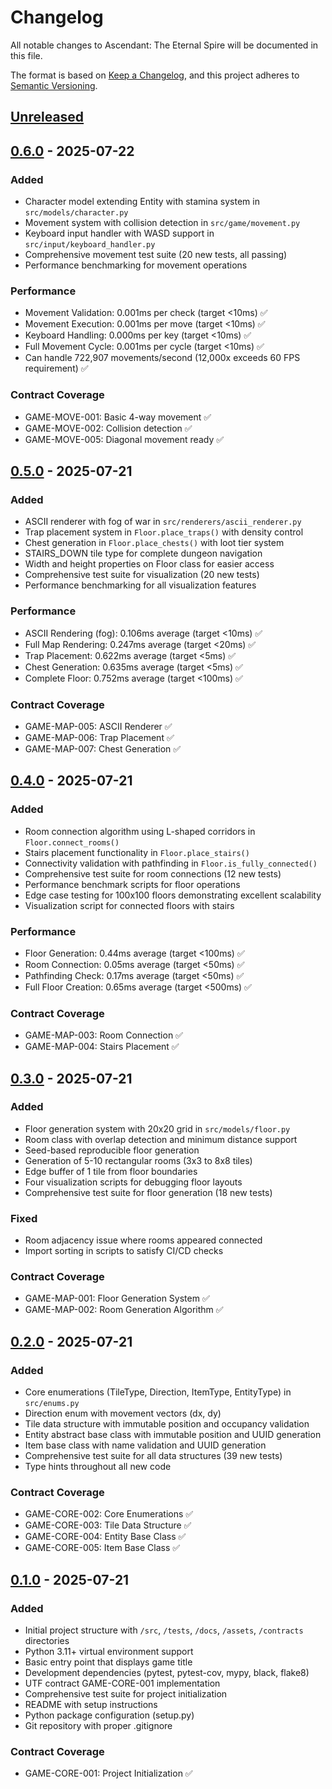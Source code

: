 # Changelog

All notable changes to Ascendant: The Eternal Spire will be documented in this file.

The format is based on [Keep a Changelog](https://keepachangelog.com/en/1.0.0/),
and this project adheres to [Semantic Versioning](https://semver.org/spec/v2.0.0.html).

## [Unreleased]

## [0.6.0] - 2025-07-22

### Added
- Character model extending Entity with stamina system in `src/models/character.py`
- Movement system with collision detection in `src/game/movement.py`
- Keyboard input handler with WASD support in `src/input/keyboard_handler.py`
- Comprehensive movement test suite (20 new tests, all passing)
- Performance benchmarking for movement operations

### Performance
- Movement Validation: 0.001ms per check (target <10ms) ✅
- Movement Execution: 0.001ms per move (target <10ms) ✅
- Keyboard Handling: 0.000ms per key (target <10ms) ✅
- Full Movement Cycle: 0.001ms per cycle (target <10ms) ✅
- Can handle 722,907 movements/second (12,000x exceeds 60 FPS requirement) ✅

### Contract Coverage
- GAME-MOVE-001: Basic 4-way movement ✅
- GAME-MOVE-002: Collision detection ✅
- GAME-MOVE-005: Diagonal movement ready ✅

## [0.5.0] - 2025-07-21

### Added
- ASCII renderer with fog of war in `src/renderers/ascii_renderer.py`
- Trap placement system in `Floor.place_traps()` with density control
- Chest generation in `Floor.place_chests()` with loot tier system
- STAIRS_DOWN tile type for complete dungeon navigation
- Width and height properties on Floor class for easier access
- Comprehensive test suite for visualization (20 new tests)
- Performance benchmarking for all visualization features

### Performance
- ASCII Rendering (fog): 0.106ms average (target <10ms) ✅
- Full Map Rendering: 0.247ms average (target <20ms) ✅
- Trap Placement: 0.622ms average (target <5ms) ✅
- Chest Generation: 0.635ms average (target <5ms) ✅
- Complete Floor: 0.752ms average (target <100ms) ✅

### Contract Coverage
- GAME-MAP-005: ASCII Renderer ✅
- GAME-MAP-006: Trap Placement ✅
- GAME-MAP-007: Chest Generation ✅

## [0.4.0] - 2025-07-21

### Added
- Room connection algorithm using L-shaped corridors in `Floor.connect_rooms()`
- Stairs placement functionality in `Floor.place_stairs()`
- Connectivity validation with pathfinding in `Floor.is_fully_connected()`
- Comprehensive test suite for room connections (12 new tests)
- Performance benchmark scripts for floor operations
- Edge case testing for 100x100 floors demonstrating excellent scalability
- Visualization script for connected floors with stairs

### Performance
- Floor Generation: 0.44ms average (target <100ms) ✅
- Room Connection: 0.05ms average (target <50ms) ✅
- Pathfinding Check: 0.17ms average (target <50ms) ✅
- Full Floor Creation: 0.65ms average (target <500ms) ✅

### Contract Coverage
- GAME-MAP-003: Room Connection ✅
- GAME-MAP-004: Stairs Placement ✅

## [0.3.0] - 2025-07-21

### Added
- Floor generation system with 20x20 grid in `src/models/floor.py`
- Room class with overlap detection and minimum distance support
- Seed-based reproducible floor generation
- Generation of 5-10 rectangular rooms (3x3 to 8x8 tiles)
- Edge buffer of 1 tile from floor boundaries
- Four visualization scripts for debugging floor layouts
- Comprehensive test suite for floor generation (18 new tests)

### Fixed
- Room adjacency issue where rooms appeared connected
- Import sorting in scripts to satisfy CI/CD checks

### Contract Coverage
- GAME-MAP-001: Floor Generation System ✅
- GAME-MAP-002: Room Generation Algorithm ✅

## [0.2.0] - 2025-07-21

### Added
- Core enumerations (TileType, Direction, ItemType, EntityType) in `src/enums.py`
- Direction enum with movement vectors (dx, dy)
- Tile data structure with immutable position and occupancy validation
- Entity abstract base class with immutable position and UUID generation
- Item base class with name validation and UUID generation
- Comprehensive test suite for all data structures (39 new tests)
- Type hints throughout all new code

### Contract Coverage
- GAME-CORE-002: Core Enumerations ✅
- GAME-CORE-003: Tile Data Structure ✅
- GAME-CORE-004: Entity Base Class ✅
- GAME-CORE-005: Item Base Class ✅

## [0.1.0] - 2025-07-21

### Added
- Initial project structure with `/src`, `/tests`, `/docs`, `/assets`, `/contracts` directories
- Python 3.11+ virtual environment support
- Basic entry point that displays game title
- Development dependencies (pytest, pytest-cov, mypy, black, flake8)
- UTF contract GAME-CORE-001 implementation
- Comprehensive test suite for project initialization
- README with setup instructions
- Python package configuration (setup.py)
- Git repository with proper .gitignore

### Contract Coverage
- GAME-CORE-001: Project Initialization ✅

[Unreleased]: https://github.com/Aeturnis-Development-Labs-LLC/ascendant/compare/v0.6.0...HEAD
[0.6.0]: https://github.com/Aeturnis-Development-Labs-LLC/ascendant/compare/v0.5.0...v0.6.0
[0.5.0]: https://github.com/Aeturnis-Development-Labs-LLC/ascendant/compare/v0.4.0...v0.5.0
[0.4.0]: https://github.com/Aeturnis-Development-Labs-LLC/ascendant/compare/v0.3.0...v0.4.0
[0.3.0]: https://github.com/Aeturnis-Development-Labs-LLC/ascendant/compare/v0.2.0...v0.3.0
[0.2.0]: https://github.com/Aeturnis-Development-Labs-LLC/ascendant/compare/v0.1.0...v0.2.0
[0.1.0]: https://github.com/Aeturnis-Development-Labs-LLC/ascendant/releases/tag/v0.1.0

